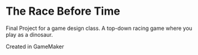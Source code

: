 # The Race Before Time
Final Project for a game design class. A top-down racing game where you play as a dinosaur.

Created in GameMaker
